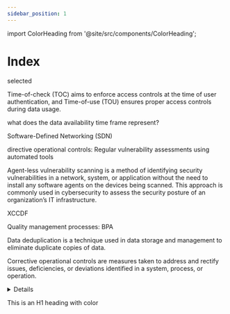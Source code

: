 ```yaml
---
sidebar_position: 1
---
```

import ColorHeading from '@site/src/components/ColorHeading';


# Index


selected

Time-of-check (TOC) aims to enforce access controls at the time of user authentication, and Time-of-use (TOU) ensures proper access controls during data usage.


what does the data availability time frame represent?


Software-Defined Networking (SDN)

directive operational controls: Regular vulnerability assessments using automated tools

Agent-less vulnerability scanning is a method of identifying security vulnerabilities in a network, system, or application without the need to install any software agents on the devices being scanned. This approach is commonly used in cybersecurity to assess the security posture of an organization’s IT infrastructure.


XCCDF


Quality management processes: BPA


Data deduplication is a technique used in data storage and management to eliminate duplicate copies of data.

Corrective operational controls are measures taken to address and rectify issues, deficiencies, or deviations identified in a system, process, or operation.


<details>
adad
</details>

<ColorHeading level={1} color="#FF5733">This is an H1 heading with color</ColorHeading>






